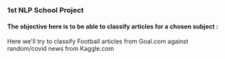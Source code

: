 ### 1st NLP School Project

#### The objective here is to be able to classify articles for a chosen subject :

Here we'll try to classify Football articles from Goal.com against random/covid news from Kaggle.com
